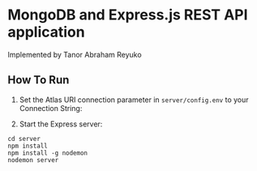 # MongoDB and Express.js REST API application

Implemented by Tanor Abraham Reyuko

## How To Run

1. Set the Atlas URI connection parameter in `server/config.env` to your Connection String:

2. Start the Express server:
```
cd server
npm install
npm install -g nodemon
nodemon server
```
